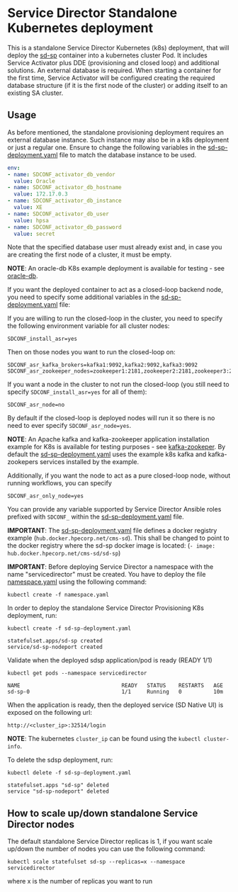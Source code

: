 Service Director Standalone Kubernetes deployment
=============================

This is a standalone Service Director Kubernetes (k8s) deployment, that will deploy the [sd-sp](/docker/images/sd-sp) container into a kubernetes cluster Pod.
It includes Service Activator plus DDE (provisioning and closed loop) and additional solutions. An external database is required. When starting a container for the first time, Service Activator will be configured creating the required database structure (if it is the first node of the cluster) or adding itself to an existing SA cluster.

Usage
-----

As before mentioned, the standalone provisioning deployment requires an external database instance. Such instance may also be in a k8s deployment or just a regular one. Ensure to change the following variables in the [sd-sp-deployment.yaml](sd-sp-deployment.yaml) file to match the database instance to be used.

```yaml
env:
- name: SDCONF_activator_db_vendor
  value: Oracle
- name: SDCONF_activator_db_hostname
  value: 172.17.0.3
- name: SDCONF_activator_db_instance
  value: XE
- name: SDCONF_activator_db_user
  value: hpsa
- name: SDCONF_activator_db_password
  value: secret
```

Note that the specified database user must already exist and, in case you are creating the first node of a cluster, it must be empty.

**NOTE**: An oracle-db K8s example deployment is available for testing - see [oracle-db](../../examples/oracle-db).

If you want the deployed container to act as a closed-loop backend node, you need to specify some additional variables in the [sd-sp-deployment.yaml](sd-sp-deployment.yaml) file:

If you are willing to run the closed-loop in the cluster, you need to specify the following environment variable for all cluster nodes:

    SDCONF_install_asr=yes

Then on those nodes you want to run the closed-loop on:

    SDCONF_asr_kafka_brokers=kafka1:9092,kafka2:9092,kafka3:9092
    SDCONF_asr_zookeeper_nodes=zookeeper1:2181,zookeeper2:2181,zookeeper3:2181

If you want a node in the cluster to not run the closed-loop (you still need to specify `SDCONF_install_asr=yes` for all of them):

    SDCONF_asr_node=no

By default if the closed-loop is deployed nodes will run it so there is no need to ever specify `SDCONF_asr_node=yes`.

**NOTE**: An Apache kafka and kafka-zookeeper application installation example for K8s is available for testing purposes - see [kafka-zookeper](../../examples/kafka-zookeeper). By default the [sd-sp-deployment.yaml](sd-sp-deployment.yaml) uses the example k8s kafka and kafka-zookepers services installed by the example.

Additionally, if you want the node to act as a pure closed-loop node, without running workflows, you can specify

    SDCONF_asr_only_node=yes

You can provide any variable supported by Service Director Ansible roles prefixed with `SDCONF_` within the [sd-sp-deployment.yaml](sd-sp-deployment.yaml) file.

**IMPORTANT**: The [sd-sp-deployment.yaml](sd-sp-deployment.yaml) file defines a docker registry example (`hub.docker.hpecorp.net/cms-sd`). This shall be changed to point to the docker registry where the sd-sp docker image is located: (`- image: hub.docker.hpecorp.net/cms-sd/sd-sp`)

**IMPORTANT**: Before deploying Service Director a namespace with the name "servicedirector" must be created. You have to deploy the file [namespace.yaml](../namespace.yaml) using the following command:

    kubectl create -f namespace.yaml

In order to deploy the standalone Service Director Provisioning K8s deployment, run:

    kubectl create -f sd-sp-deployment.yaml

```
statefulset.apps/sd-sp created
service/sd-sp-nodeport created
```

Validate when the deployed sdsp application/pod is ready (READY 1/1)

    kubectl get pods --namespace servicedirector

```
NAME                                READY   STATUS    RESTARTS   AGE
sd-sp-0                             1/1     Running   0          10m
```

When the application is ready, then the deployed service (SD Native UI) is exposed on the following url:

    http://<cluster_ip>:32514/login

**NOTE**: The kubernetes `cluster_ip` can be found using the `kubectl cluster-info`.

To delete the sdsp deployment, run:

    kubectl delete -f sd-sp-deployment.yaml

```
statefulset.apps "sd-sp" deleted
service "sd-sp-nodeport" deleted
```

## How to scale up/down standalone Service Director nodes

The default standalone Service Director replicas is 1, if you want scale up/down the number of nodes you can use the following command:

    kubectl scale statefulset sd-sp --replicas=x --namespace servicedirector

where x is the number of replicas you want to run
